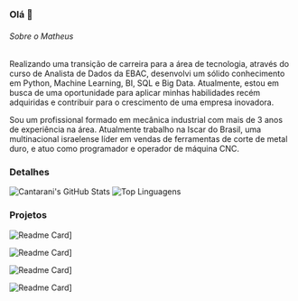 ### Olá 👋


###### Sobre o Matheus
Realizando uma transição de carreira para a área de tecnologia, através do curso de Analista de Dados da EBAC, desenvolvi um sólido conhecimento em Python, Machine Learning, BI, SQL e Big Data. Atualmente, estou em busca de uma oportunidade para aplicar minhas habilidades recém adquiridas e contribuir para o crescimento de uma empresa inovadora.

Sou um profissional formado em mecânica industrial com mais de 3 anos de experiência na área. Atualmente trabalho na Iscar do Brasil, uma multinacional israelense líder em vendas de ferramentas de corte de metal duro, e atuo como programador e operador de máquina CNC.


### Detalhes

![Cantarani's GitHub Stats](https://github-readme-stats.vercel.app/api?username=Cantarani&show_icons=true&theme=radical) ![Top Linguagens](https://github-readme-stats.vercel.app/api/top-langs/?username=Cantarani&layout=compact&theme=radical)


### Projetos
![Readme Card](https://github-readme-stats.vercel.app/api/pin/?username=Cantarani&repo=Telegram-Pipeline&theme=dark)]

![Readme Card](https://github-readme-stats.vercel.app/api/pin/?username=Cantarani&repo=Credit-EDA-and-Analysis&theme=dark)]

![Readme Card](https://github-readme-stats.vercel.app/api/pin/?username=Cantarani&repo=COVID-Dashboard&theme=dark)]

![Readme Card](https://github-readme-stats.vercel.app/api/pin/?username=Cantarani&repo=Projeto-de-Parceria--Modelo-de-Aprendizagem-de-Maquina&theme=dark)]
